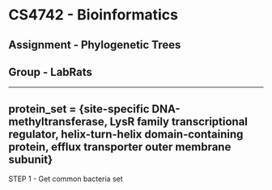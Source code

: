 # CS4742 - Bioinformatics 
## Assignment - Phylogenetic Trees
## Group - LabRats

---
protein_set = {site-specific DNA-methyltransferase, LysR family transcriptional regulator,
helix-turn-helix domain-containing protein, efflux transporter outer
membrane subunit}
---

STEP 1 - Get common bacteria set